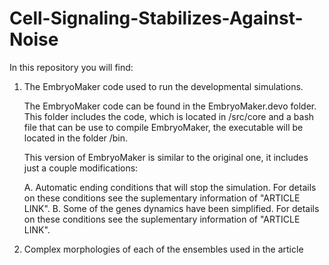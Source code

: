 # Cell-Signaling-Stabilizes-Against-Noise

In this repository you will find:

1. The EmbryoMaker code used to run the developmental simulations.

   The EmbryoMaker code can be found in the EmbryoMaker.devo folder. This folder includes the code, which is located in /src/core and a bash file that can be use to compile EmbryoMaker, the executable will be located in the folder /bin.
	 
	 This version of EmbryoMaker is similar to the original one, it includes just a couple modifications:
	 
	 A. Automatic ending conditions that will stop the simulation. For details on these conditions see the suplementary information of "ARTICLE LINK". 
	 B. Some of the genes dynamics have been simplified. For details on these conditions see the suplementary information of "ARTICLE LINK". 

2. Complex morphologies of each of the ensembles used in the article
